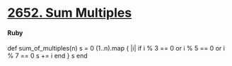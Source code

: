 # [2652. Sum Multiples](https://leetcode.com/problems/sum-multiples/)

#### Ruby

def sum_of_multiples(n)
    s = 0
    (1..n).map { |i|
        if i % 3 == 0 or i % 5 == 0 or i % 7 == 0
            s += i
        end
        }
    s
end